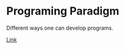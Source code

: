 # Programing Paradigm

Different ways one can develop programs.

[Link](https://youtu.be/cgVVZMfLjEI)